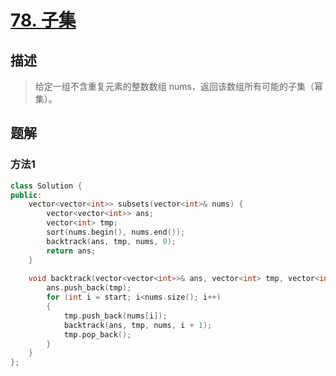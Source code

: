 # [78. 子集](https://leetcode-cn.com/problems/subsets/submissions/)

## 描述

> 给定一组不含重复元素的整数数组 nums，返回该数组所有可能的子集（幂集）。

## 题解

### 方法1

```c++
class Solution {
public:
    vector<vector<int>> subsets(vector<int>& nums) {
        vector<vector<int>> ans;
        vector<int> tmp;
        sort(nums.begin(), nums.end());
        backtrack(ans, tmp, nums, 0);
        return ans;
    }
    
    void backtrack(vector<vector<int>>& ans, vector<int> tmp, vector<int> nums, int start){
        ans.push_back(tmp);
        for (int i = start; i<nums.size(); i++)
        {
            tmp.push_back(nums[i]);
            backtrack(ans, tmp, nums, i + 1);
            tmp.pop_back();
        }
    }
};
```
